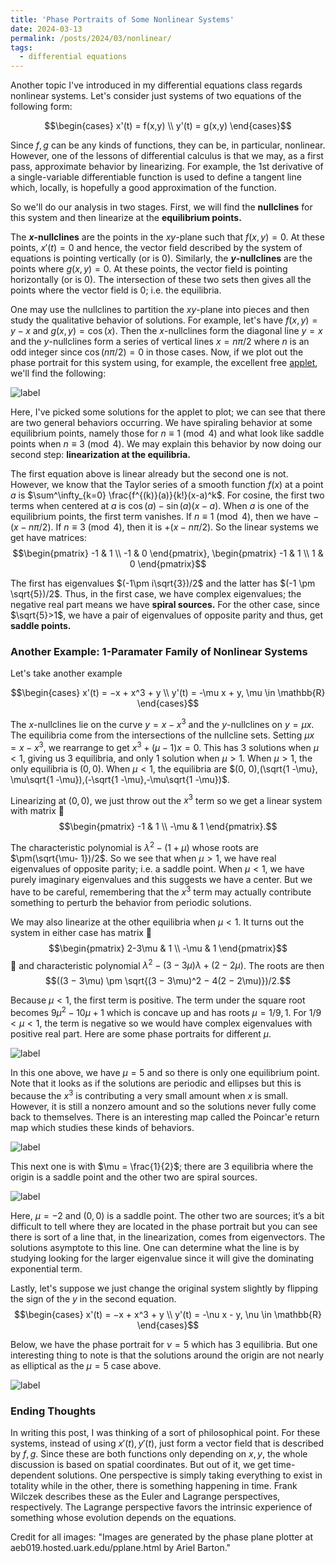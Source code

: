 ```yaml
---
title: 'Phase Portraits of Some Nonlinear Systems'
date: 2024-03-13
permalink: /posts/2024/03/nonlinear/
tags:
  - differential equations
---
```


Another topic I've introduced in my differential equations class regards nonlinear systems. Let's consider just systems of two equations of the following form:

$$\begin{cases}
x'(t) = f(x,y) \\
y'(t) = g(x,y)
\end{cases}$$

Since $f,g$ can be any kinds of functions, they can be, in particular, nonlinear. However, one of the lessons of differential calculus is that we may, as a first pass, approximate behavior by linearizing. For example, the 1st derivative of a single-variable differentiable function is used to define a tangent line which, locally, is hopefully a good approximation of the function.

So we'll do our analysis in two stages. First, we will find the **nullclines** for this system and then linearize at the **equilibrium points.**

The **$x$-nullclines** are the points in the $xy$-plane such that $f(x,y) = 0$. At these points, $x'(t) = 0$ and hence, the vector field described by the system of equations is pointing vertically (or is 0). Similarly, the **$y$-nullclines** are the points where $g(x,y) = 0$. At these points, the vector field is pointing horizontally (or is 0). The intersection of these two sets then gives all the points where the vector field is 0; i.e. the equilibria.

One may use the nullclines to partition the $xy$-plane into pieces and then study the qualitative behavior of solutions. For example, let's have $f(x,y) = y-x$ and $g(x,y) = \cos(x)$. Then the $x$-nullclines form the diagonal line $y=x$ and the $y$-nullclines form a series of vertical lines $x = n \pi/2$ where $n$ is an odd integer since $\cos(n \pi/2) = 0$ in those cases. Now, if we plot out the phase portrait for this system using, for example, the excellent free [applet](https://aeb019.hosted.uark.edu/pplane.html), we'll find the following:

![label](/files/nl9.jpg)

Here, I've picked some solutions for the applet to plot; we can see that there are two general behaviors occurring. We have spiraling behavior at some equilibrium points, namely those for $n \equiv 1 \pmod{4}$ and what look like saddle points when $n \equiv 3 \pmod{4}$. We may explain this behavior by now doing our second step: **linearization at the equilibria.**

The first equation above is linear already but the second one is not. However, we know that the Taylor series of a smooth function $f(x)$ at a point $a$ is $\sum^\infty_{k=0} \frac{f^{(k)}(a)}{k!}(x-a)^k$. For cosine, the first two terms when centered at $a$ is $\cos(a)−\sin(a)(x−a)$. When $a$ is one of the equilibrium points, the first term vanishes. If $n \equiv 1 \pmod{4}$, then
we have $-(x - n\pi/2)$. If $n \equiv 3 \pmod{4}$, then it is $+(x - n\pi/2)$. So the linear systems we get have matrices:
$$\begin{pmatrix}
-1 & 1 \\
-1 & 0 
\end{pmatrix},
\begin{pmatrix}
-1 & 1 \\
1 & 0 
\end{pmatrix}$$

The first has eigenvalues $(-1\pm i\sqrt{3})/2$ and the latter has $(-1 \pm \sqrt{5})/2$. Thus, in the first case, we have complex eigenvalues; the negative real part means we have **spiral sources.** For the other case, since $\sqrt{5}>1$, we have a pair of eigenvalues of opposite parity and thus, get **saddle points.**

### Another Example: 1-Paramater Family of Nonlinear Systems

Let's take another example

$$\begin{cases}
x'(t) = −x + x^3 + y \\
y'(t) = -\mu x + y, \mu \in \mathbb{R}
\end{cases}$$

The $x$-nullclines lie on the curve $y = x -x^3$ and the $y$-nullclines on $y = \mu x$. The equilibria come from the intersections of the nullcline sets. Setting $\mu x = x -x^3$, we rearrange to get $x^3 + (\mu - 1)x = 0$. This has 3 solutions when $\mu < 1$, giving us 3 equilibria, and only 1 solution when $\mu > 1$. When $\mu > 1$, the only equilibria is $(0, 0)$. When $\mu < 1$, the equilibria are
$(0, 0),(\sqrt{1 -\mu}, \mu\sqrt{1 -\mu}),(-\sqrt{1 -\mu},-\mu\sqrt{1 -\mu})$.

Linearizing at $(0,0)$, we just throw out the $x^3$ term so we get a linear system with matrix 
$$\begin{pmatrix}
-1 & 1 \\
-\mu & 1 
\end{pmatrix}.$$

The characteristic polynomial is $\lambda^2 - (1 + \mu)$ whose roots are $\pm(\sqrt{\mu- 1})/2$. So we see that when $\mu > 1$, we have real eigenvalues of opposite parity; i.e. a saddle point. When $\mu < 1$, we have purely imaginary eigenvalues and this suggests we have a center.
But we have to be careful, remembering that the $x^3$ term may actually contribute something to perturb the behavior from periodic solutions.

We may also linearize at the other equilibria when $\mu < 1$. It turns out the system in either case has matrix 
$$\begin{pmatrix}
2-3\mu & 1 \\
-\mu & 1 
\end{pmatrix}$$

and characteristic polynomial $\lambda^2 -(3 -3\mu)\lambda + (2 -2\mu)$. The roots are then 
$$((3 − 3\mu) \pm \sqrt{(3 − 3\mu)^2 − 4(2 − 2\mu)})/2.$$

Because $\mu < 1$, the first term is positive. The term under the square root becomes $9\mu^2 -10\mu + 1$ which is concave up and has roots $\mu = 1/9, 1$. For $1/9 < \mu < 1$, the term is negative so we would have complex eigenvalues with positive real part. Here are some phase portraits for different $\mu$.

![label](/files/nl6.jpg)

In this one above, we have $\mu = 5$ and so there is only one equilibrium point. Note that it looks as if the solutions are periodic and ellipses but this is because the $x^3$ is contributing a very small amount when $x$ is small. However, it is still a nonzero amount and so the solutions never fully come back to themselves. There is an interesting map called the Poincar\'e return map which studies these kinds of behaviors.

![label](/files/nl5.jpg)

This next one is with $\mu = \frac{1}{2}$; there are 3 equilibria where the origin is a saddle point and the other two are spiral sources.

![label](/files/nl7.jpg)

Here, $\mu = −2$ and $(0,0)$ is a saddle point. The other two are sources; it’s a bit difficult to tell where they are located in the phase portrait but you can see there is sort of a line that, in the linearization, comes from eigenvectors. The solutions asymptote to this line. One can determine what the line is by studying looking for the larger eigenvalue since it will give the dominating exponential term.

Lastly, let's suppose we just change the original system slightly by flipping the sign of the $y$ in the second equation.
$$\begin{cases}
x'(t) = −x + x^3 + y \\
y'(t) = -\nu x - y, \nu \in \mathbb{R}
\end{cases}$$

Below, we have the phase portrait for $\nu = 5$ which has 3 equilibria. But one interesting thing to note is that the solutions around the origin are not nearly as elliptical as the $\mu =5$ case above.

![label](/files/nl8.jpg)

### Ending Thoughts

In writing this post, I was thinking of a sort of philosophical point. For these systems, instead of using $x'(t),y'(t)$, just form a vector field that is described by $f,g$. Since these are both functions only depending on $x,y$, the whole discussion is based on spatial coordinates. But out of it, we get time-dependent solutions. One perspective is simply taking everything to exist in totality while in the other, there is something happening in time. Frank Wilczek describes these as the Euler and Lagrange perspectives, respectively. The Lagrange perspective favors the intrinsic experience of something whose evolution depends on the equations.

Credit for all images: "Images are generated by the phase plane plotter at aeb019.hosted.uark.edu/pplane.html by Ariel Barton."
